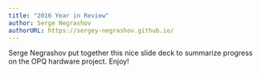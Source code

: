```yaml
---
title: "2016 Year in Review"
author: Serge Negrashov
authorURL: https://sergey-negrashov.github.io/
---
```


Serge Negrashov put together this nice slide deck to summarize progress on the OPQ hardware project. Enjoy!

<div style="max-width: 600px; padding-bottom: 20px">
  <script async class="speakerdeck-embed" data-id="6f81fecaf2da4fbfa41a715a6389789b" data-ratio="1.33333333333333" src="//speakerdeck.com/assets/embed.js"></script>
</div>
